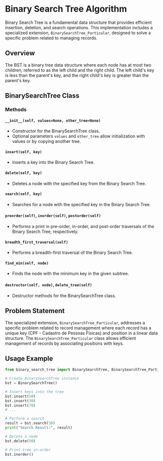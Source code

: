 # Binary Search Tree Algorithm

Binary Search Tree is a fundamental data structure that provides efficient insertion, deletion, and search operations. This implementation includes a specialized extension, `BinarySearchTree_Particular`, designed to solve a specific problem related to managing records.

## Overview

The BST is a binary tree data structure where each node has at most two children, referred to as the left child and the right child. The left child's key is less than the parent's key, and the right child's key is greater than the parent's key.

## BinarySearchTree Class

### Methods

#### `__init__(self, values=None, other_tree=None)`

- Constructor for the BinarySearchTree class.
- Optional parameters `values` and `other_tree` allow initialization with values or by copying another tree.

#### `insert(self, key)`

- Inserts a key into the Binary Search Tree.

#### `delete(self, key)`

- Deletes a node with the specified key from the Binary Search Tree.

#### `search(self, key)`

- Searches for a node with the specified key in the Binary Search Tree.

#### `preorder(self)`, `inorder(self)`, `postorder(self)`

- Performs a print in pre-order, in-order, and post-order traversals of the Binary Search Tree, respectively.

#### `breadth_first_traversal(self)`

- Performs a breadth-first traversal of the Binary Search Tree.

#### `find_min(self, node)`

- Finds the node with the minimum key in the given subtree.

#### `destructor(self, node)`, `delete_tree(self)`

- Destructor methods for the BinarySearchTree class.

## Problem Statement

The specialized extension, `BinarySearchTree_Particular`, addresses a specific problem related to record management where each record has a unique key (CPF - Cadastro de Pessoas Físicas) and position in a linear data structure. The `BinarySearchTree_Particular` class allows efficient management of records by associating positions with keys.

## Usage Example

```python
from binary_search_tree import BinarySearchTree, BinarySearchTree_Particular

# Create BinarySearchTree instance
bst = BinarySearchTree()

# Insert keys into the tree
bst.insert(50)
bst.insert(30)
bst.insert(70)
# ...

# Perform a search
result = bst.search(30)
print("Search Result:", result)

# Delete a node
bst.delete(50)

# Print tree in-order
bst.inorder()
